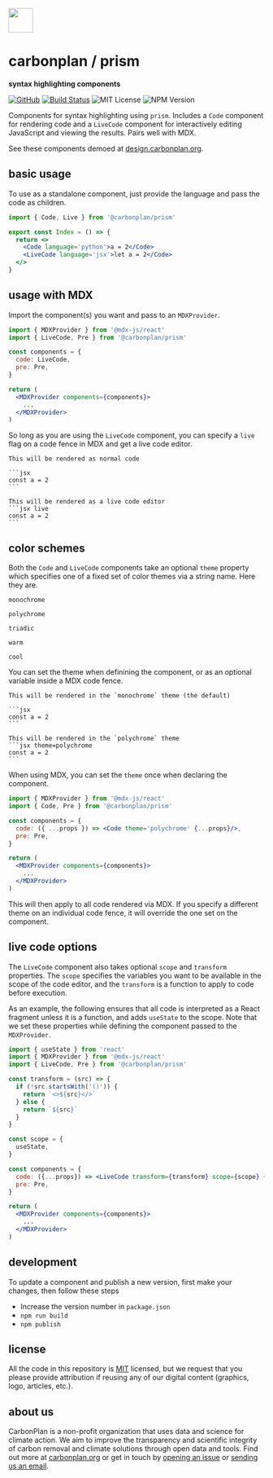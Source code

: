 <img
  src='https://carbonplan-assets.s3.amazonaws.com/monogram/dark-small.png'
  height='48'
/>

# carbonplan / prism

**syntax highlighting components**

[![GitHub][github-badge]][github]
[![Build Status]][actions]
![MIT License][]
![NPM Version][]

[github]: https://github.com/carbonplan/prism
[github-badge]: https://badgen.net/badge/-/github?icon=github&label
[build status]: https://github.com/carbonplan/prism/actions/workflows/main.yml/badge.svg
[actions]: https://github.com/carbonplan/prism/actions/workflows/main.yml
[mit license]: https://badgen.net/badge/license/MIT/blue
[npm version]: https://badgen.net/npm/v/@carbonplan/prism

Components for syntax highlighting using `prism`. Includes a `Code` component for rendering code and a `LiveCode` component for interactively editing JavaScript and viewing the results. Pairs well with MDX.

See these components demoed at [design.carbonplan.org](https://design.carbonplan.org).

## basic usage

To use as a standalone component, just provide the language and pass the code as children.

```jsx
import { Code, Live } from '@carbonplan/prism'

export const Index = () => {
  return <>
  	<Code language='python'>a = 2</Code>
  	<LiveCode language='jsx'>let a = 2</Code>
  </>
}
```

## usage with MDX

Import the component(s) you want and pass to an `MDXProvider`.

```jsx
import { MDXProvider } from '@mdx-js/react'
import { LiveCode, Pre } from '@carbonplan/prism'

const components = {
  code: LiveCode,
  pre: Pre,
}

return (
  <MDXProvider components={components}>
    ...
  </MDXProvider>
)
```

So long as you are using the `LiveCode` component, you can specify a `live` flag on a code fence in MDX and get a live code editor.

````
This will be rendered as normal code

```jsx
const a = 2
```

This will be rendered as a live code editor
```jsx live
const a = 2
```
````

## color schemes

Both the `Code` and `LiveCode` components take an optional `theme` property which specifies one of a fixed set of color themes via a string name. Here they are.

`monochrome`

`polychrome`

`triadic`

`warm`

`cool`

You can set the theme when definining the component, or as an optional variable inside a MDX code fence.

````
This will be rendered in the `monochrome` theme (the default)

```jsx
const a = 2
```

This will be rendered in the `polychrome` theme
```jsx theme=polychrome
const a = 2
```
````

When using MDX, you can set the `theme` once when declaring the component.

```jsx
import { MDXProvider } from '@mdx-js/react'
import { Code, Pre } from '@carbonplan/prism'

const components = {
  code: ({ ...props }) => <Code theme='polychrome' {...props}/>,
  pre: Pre,
}

return (
  <MDXProvider components={components}>
    ...
  </MDXProvider>
)
```

This will then apply to all code rendered via MDX. If you specify a different theme on an individual code fence, it will override the one set on the component.

## live code options

The `LiveCode` component also takes optional `scope` and `transform` properties. The `scope` specifies the variables you want to be available in the scope of the code editor, and the `transform` is a function to apply to code before execution. 

As an example, the following ensures that all code is interpreted as a React fragment unless it is a function, and adds `useState` to the scope. Note that we set these properties while defining the component passed to the `MDXProvider`.

```jsx
import { useState } from 'react'
import { MDXProvider } from '@mdx-js/react'
import { LiveCode, Pre } from '@carbonplan/prism'

const transform = (src) => {
  if (!src.startsWith('()')) {
    return `<>${src}</>`
  } else {
    return `${src}`
  }
}

const scope = {
  useState,
}

const components = {
  code: ({...props}) => <LiveCode transform={transform} scope={scope} {...props}/>,
  pre: Pre,
}

return (
  <MDXProvider components={components}>
    ...
  </MDXProvider>
)
```

## development

To update a component and publish a new version, first make your changes, then follow these steps

- Increase the version number in `package.json`
- `npm run build`
- `npm publish`

## license

All the code in this repository is [MIT](https://choosealicense.com/licenses/mit/) licensed, but we request that you please provide attribution if reusing any of our digital content (graphics, logo, articles, etc.).

## about us

CarbonPlan is a non-profit organization that uses data and science for climate action. We aim to improve the transparency and scientific integrity of carbon removal and climate solutions through open data and tools. Find out more at [carbonplan.org](https://carbonplan.org/) or get in touch by [opening an issue](https://github.com/carbonplan/components/issues/new) or [sending us an email](mailto:hello@carbonplan.org).
